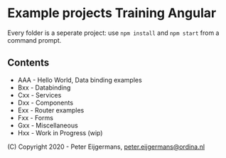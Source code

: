 # Example projects Training Angular

Every folder is a seperate project: use `npm install`  and `npm start` from a command prompt. 

## Contents
- AAA - Hello World, Data binding examples
- Bxx - Databinding
- Cxx - Services
- Dxx - Components
- Exx - Router examples
- Fxx - Forms
- Gxx - Miscellaneous
- Hxx - Work in Progress (wip)

(C) Copyright 2020 - Peter Eijgermans, peter.eijgermans@ordina.nl
 

